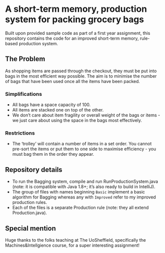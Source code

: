 # A short-term memory, production system for packing grocery bags
Built upon provided sample code as part of a first year assignment, this repository contains the code for an improved short-term memory, rule-based production system.

## The Problem
 As shopping items are passed through the checkout, they must be put into bags in the most efficient way possible. The aim is to minimise the number of bags that have been used once all the items have been packed.
 
### Simplifications
* All bags have a space capacity of 100.
* All items are stacked one on top of the other.
* We don’t care about item fragility or overall weight of the bags or items - we just care about using the space in the bags most effectively.

### Restrictions
* The ‘trolley’ will contain a number of items in a set order. You cannot pre-sort the items or put them to one side to maximise efficiency - you must bag them in the order they appear.

## Repository details
* To run the Bagging system, compile and run RunProductionSystem.java (note: it is compatible with Java 1.8+; it’s also ready to build in IntelliJ).
* The group of files with names beginning `Basic` implement a basic algorithm for Bagging whereas any with `Improved` refer to my improved production rules.
* Each of the files is a separate Production rule (note: they all extend Production.java).

## Special mention
Huge thanks to the folks teaching at The UoSheffield, specifically the Machines&Intellgience course, for a super interesting assignment!
